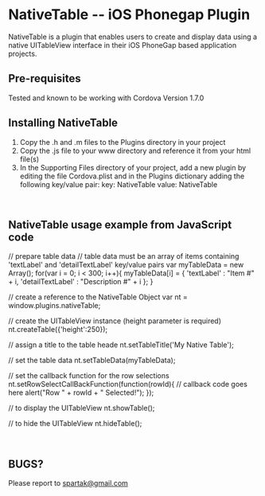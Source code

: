 NativeTable -- iOS Phonegap Plugin
=============================================================
NativeTable is a plugin that enables users to create and display data using a native UITableView interface in their iOS PhoneGap based application projects.
<br />


Pre-requisites
-------------------------------------------------------------
Tested and known to be working with Cordova Version 1.7.0
<br />


Installing NativeTable
-------------------------------------------------------------

1. Copy the .h and .m files to the Plugins directory in your project
2. Copy the .js file to your www directory and reference it from your html file(s)
3. In the Supporting Files directory of your project, add a new plugin by editing the file Cordova.plist and in the Plugins dictionary adding the following key/value pair:
   key: 	NativeTable
   value: 	NativeTable


<br />

NativeTable usage example from JavaScript code
-------------------------------------------------------------

// prepare table data 
// table data must be an array of items containing 'textLabel' and 'detailTextLabel' key/value pairs
var myTableData = new Array();
for(var i = 0; i < 300; i++){
	myTableData[i] = {
					   'textLabel' :  "Item #" + i,
					   'detailTextLabel' :  "Description #" + i
						};
}

// create a reference to the NativeTable Object
var nt = window.plugins.nativeTable;

// create the UITableView instance (height parameter is required)
nt.createTable({'height':250});

// assign a title to the table heade
nt.setTableTitle('My Native Table');

// set the table data
nt.setTableData(myTableData);

// set the callback function for the row selections
nt.setRowSelectCallBackFunction(function(rowId){
												// callback code goes here
											   alert("Row " + rowId + " Selected!");
							   					});
							   
// to display the UITableView
nt.showTable();

// to hide the UITableView
nt.hideTable();

<br />

BUGS?
-----
Please report to spartak@gmail.com   
<br />


